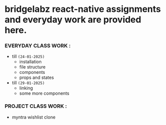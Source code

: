 # bridgelabz react-native assignments and everyday work are provided here.

### EVERYDAY CLASS WORK :
- till `(24-01-2025)`
  - installation
  - file structure
  - components
  - props and states
- till `(29-01-2025)`
  - linking
  - some more components
### PROJECT CLASS WORK :
  - myntra wishlist clone